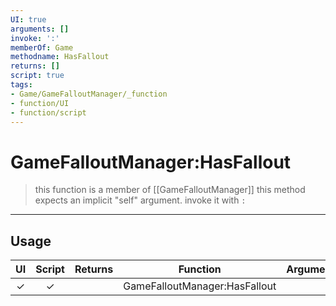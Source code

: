 ```yaml
---
UI: true
arguments: []
invoke: ':'
memberOf: Game
methodname: HasFallout
returns: []
script: true
tags:
- Game/GameFalloutManager/_function
- function/UI
- function/script
---
```

# GameFalloutManager:HasFallout
> this function is a member of [[GameFalloutManager]]
> this method expects an implicit "self" argument. invoke it with `:`
-----
## Usage
|  UI | Script | Returns | Function | Arguments |
|:---:|:------:|-------:|:--------:|:---------|
|✓|✓||GameFalloutManager:HasFallout||
